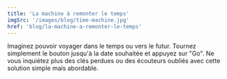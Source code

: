 ```yaml
---
title: 'La machine à remonter le temps'
imgSrc: '/images/blog/time-machine.jpg'
href: 'blog/la-machine-a-remonter-le-temps'
---
```


Imaginez pouvoir voyager dans le temps ou vers le futur. Tournez simplement le bouton jusqu'à la date souhaitée et appuyez sur "Go". Ne vous inquiétez plus des clés perdues ou des écouteurs oubliés avec cette solution simple mais abordable.
